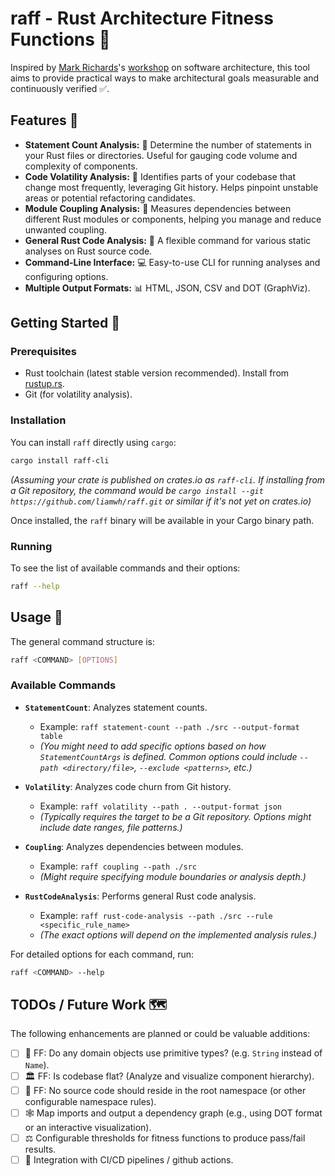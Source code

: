 # raff - Rust Architecture Fitness Functions 🦀

Inspired by [Mark Richards](https://developertoarchitect.com/mark-richards.html)\'s [workshop](https://2025.dddeurope.com/program/architecture-the-hard-parts/) on software architecture, this tool aims to provide practical ways to make architectural goals measurable and continuously verified ✅.

## Features 🌟

* **Statement Count Analysis:** 📝 Determine the number of statements in your Rust files or directories. Useful for gauging code volume and complexity of components.
* **Code Volatility Analysis:** 🔄 Identifies parts of your codebase that change most frequently, leveraging Git history. Helps pinpoint unstable areas or potential refactoring candidates.
* **Module Coupling Analysis:** 🔗 Measures dependencies between different Rust modules or components, helping you manage and reduce unwanted coupling.
* **General Rust Code Analysis:** 🔬 A flexible command for various static analyses on Rust source code.
* **Command-Line Interface:** 💻 Easy-to-use CLI for running analyses and configuring options.
* **Multiple Output Formats:** 📊 HTML, JSON, CSV and DOT (GraphViz).

## Getting Started 🚀

### Prerequisites

* Rust toolchain (latest stable version recommended). Install from [rustup.rs](https://rustup.rs/).
* Git (for volatility analysis).

### Installation

You can install `raff` directly using `cargo`:

```bash
cargo install raff-cli
```

*(Assuming your crate is published on crates.io as `raff-cli`. If installing from a Git repository, the command would be `cargo install --git https://github.com/liamwh/raff.git` or similar if it's not yet on crates.io)*

Once installed, the `raff` binary will be available in your Cargo binary path.

### Running

To see the list of available commands and their options:

```bash
raff --help
```

## Usage 📖

The general command structure is:

```bash
raff <COMMAND> [OPTIONS]
```

### Available Commands

* **`StatementCount`**: Analyzes statement counts.
  * Example: `raff statement-count --path ./src --output-format table`
  * *(You might need to add specific options based on how `StatementCountArgs` is defined. Common options could include `--path <directory/file>`, `--exclude <patterns>`, etc.)*

* **`Volatility`**: Analyzes code churn from Git history.
  * Example: `raff volatility --path . --output-format json`
  * *(Typically requires the target to be a Git repository. Options might include date ranges, file patterns.)*

* **`Coupling`**: Analyzes dependencies between modules.
  * Example: `raff coupling --path ./src`
  * *(Might require specifying module boundaries or analysis depth.)*

* **`RustCodeAnalysis`**: Performs general Rust code analysis.
  * Example: `raff rust-code-analysis --path ./src --rule <specific_rule_name>`
  * *(The exact options will depend on the implemented analysis rules.)*

For detailed options for each command, run:

```bash
raff <COMMAND> --help
```

## TODOs / Future Work 🗺️

The following enhancements are planned or could be valuable additions:

* [ ] 🔶 FF: Do any domain objects use primitive types? (e.g. `String` instead of `Name`).
* [ ] 🏛️ FF: Is codebase flat? (Analyze and visualize component hierarchy).
* [ ] 🚫 FF: No source code should reside in the root namespace (or other configurable namespace rules).
* [ ] 🕸️ Map imports and output a dependency graph (e.g., using DOT format or an interactive visualization).
* [ ] ⚖️ Configurable thresholds for fitness functions to produce pass/fail results.
* [ ] 🚀 Integration with CI/CD pipelines / github actions.
